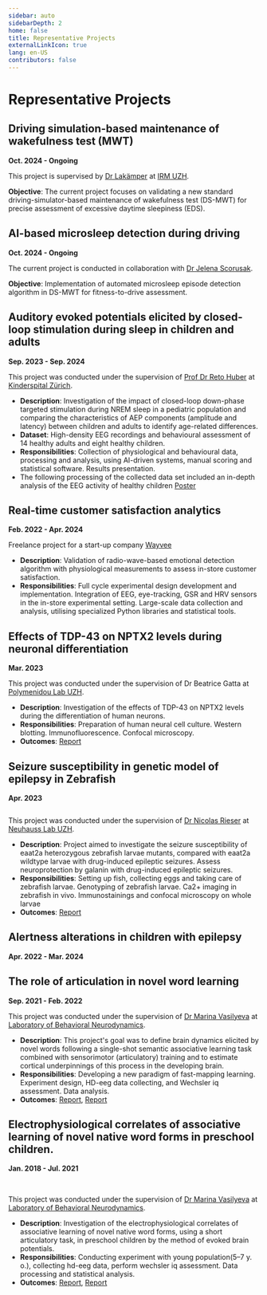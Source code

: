 ```yaml
---
sidebar: auto
sidebarDepth: 2
home: false
title: Representative Projects
externalLinkIcon: true
lang: en-US
contributors: false
---
```


# Representative Projects

## Driving simulation-based maintenance of wakefulness test (MWT)

**Oct. 2024 - Ongoing**

<ProjectDetail image="/projects/DS.gif" hideBorder=true>
</ProjectDetail>

This project is supervised by [Dr Lakämper](https://orcid.org/0000-0002-7393-7705) at [IRM UZH](https://www.irm.uzh.ch/de.html). 

 <!-- - **Description**: This project focuses on the investigation into facilitating the locomotion policies training process by integrating simulation, visualization, and analysis in a single tool. -->
 <!-- - **Main Work**: Conduct in-depth research on the Dynamics Explorer system and other relevant visualization techniques. Integrate state-of-the-art quadrupedal locomotion learning algorithms, leveraging platforms such as Isaac Gym and RaiSim for simulation and experimentation. -->

**Objective**: The current project focuses on validating a new standard driving-simulator-based maintenance of wakefulness test (DS-MWT) for precise assessment of excessive daytime sleepiness (EDS). 

<!-- **Contributions**:
- Algorithm Research & Integration: Researched and implemented state-of-the-art locomotion learning algorithms. This step included reviewing the latest methodologies, identifying best practices, and customizing them for quadrupedal robots.
- Simulation Platform: Employed RaiSim, a physics engine, to simulate different locomotion learning scenarios and experiment with algorithm effectiveness, creating a controlled environment for testing.
- Visualization Website: Developed a web-based visualization platform to interpret the outcomes of different learning strategies, helping researchers analyze the learning behaviour and adjust strategies accordingly. -->

## AI-based microsleep detection during driving 

**Oct. 2024 - Ongoing**

<ProjectDetail image="/projects/MSE.PNG" hideBorder=true>
</ProjectDetail>

The current project is conducted in collaboration with [Dr Jelena Scorusak](https://www.linkedin.com/in/jelena-skorucak-848a9051/).

**Objective**: Implementation of automated microsleep episode detection algorithm in DS-MWT for fitness-to-drive assessment. 


## Auditory evoked potentials elicited by closed-loop stimulation during sleep in children and adults

**Sep. 2023 - Sep. 2024**

<ProjectDetail image="/projects/AEP_ch_ad.png" hideBorder=true>
</ProjectDetail>


This project was conducted under the supervision of [Prof Dr Reto Huber](https://www.researchgate.net/profile/Reto-Huber) at [Kinderspital Zürich](https://www.kispi.uzh.ch/kinderspital/interdisziplinaeres-zentrum-fuer-schlafmedizin).

- **Description**: Investigation of the impact of closed-loop down-phase targeted stimulation during NREM sleep in a pediatric population and comparing  the characteristics of AEP components (amplitude and latency) between children and adults to identify age-related differences.
- **Dataset**: High-density EEG recordings and behavioural assessment of 14 healthy adults and eight healthy children.
- **Responsibilities**: Collection of physiological and behavioural data, processing and analysis, using AI-driven systems, manual scoring and statistical software. Results presentation.
- The following processing of the collected data set included an in-depth analysis of the EEG activity of healthy children [Poster](https://VeronikaGambin.github.io/projects//Poster_StimKids_ESRS_2024.pdf)

## Real-time customer satisfaction analytics

**Feb. 2022 - Apr. 2024**

<ProjectDetail image="/projects/shelf.png" hideBorder=true>
</ProjectDetail>

Freelance project for a start-up company [Wayvee](https://wayvee.com/)

- **Description**: Validation of radio-wave-based emotional detection algorithm with physiological measurements to assess in-store customer satisfaction.
- **Responsibilities**: Full cycle experimental design development and implementation. Integration of EEG, eye-tracking, GSR and HRV sensors in the in-store experimental setting. Large-scale data collection and analysis, utilising specialized Python libraries and statistical tools.

## Effects of TDP-43 on NPTX2 levels during neuronal differentiation

**Mar. 2023**

<ProjectDetail image="/projects/TDP.png" hideBorder=true>

</ProjectDetail>


This project was conducted under the supervision of Dr Beatrice Gatta at [Polymenidou Lab UZH](https://www.polymenidoulab.com/).

- **Description**: Investigation of the effects of TDP-43 on NPTX2 levels during the differentiation of human neurons.
- **Responsibilities**: Preparation of human neural cell culture. Western blotting. Immunofluorescence. Confocal microscopy.
- **Outcomes**: [Report](https://veronikagambin.github.io/projects/BIO328_report_Nr6.pdf)

## Seizure susceptibility in genetic model of epilepsy in Zebrafish

**Apr. 2023**

<div style="display: flex; gap: 10px;">
  <ProjectDetail image="/projects/zebrafish.gif" hideBorder=true></ProjectDetail>
  <ProjectDetail image="/projects/zebrafish.png" hideBorder=true></ProjectDetail>
</div>


This project was conducted under the supervision of [Dr Nicolas Rieser](https://www.linkedin.com/in/nicolas-rieser/) at [Neuhauss Lab UZH](https://www.mls.uzh.ch/en/research/neuhauss.html).

- **Description**: Project aimed to investigate the seizure susceptibility of eaat2a heterozygous zebrafish larvae mutants, compared with eaat2a wildtype larvae with drug-induced epileptic seizures. Assess neuroprotection by galanin with drug-induced epileptic seizures.
- **Responsibilities**: Setting up fish, collecting eggs and taking care of zebrafish larvae. Genotyping of zebrafish larvae. Ca2+ imaging in zebrafish in vivo. Immunostainings and confocal microscopy on whole larvae
- **Outcomes**: [Report](https://veronikagambin.github.io/projects/Report_Neuhauss_Lab.pdf)


## Alertness alterations in children with epilepsy

**Apr. 2022 - Mar. 2024**


## The role of articulation in novel word learning

**Sep. 2021 - Feb. 2022**

This project was conducted under the supervision of [Dr Marina Vasilyeva](https://loop.frontiersin.org/people/635870/overview) at [Laboratory of Behavioral Neurodynamics](https://cogneuro.spbu.ru/language/en/cogneuro-spbu-ru/).

- **Description**: This project's goal was to define brain dynamics elicited by novel words following a single-shot semantic associative learning task combined with sensorimotor (articulatory) training and
to estimate cortical underpinnings of this process in the developing brain.
- **Responsibilities**: Developing a new paradigm of fast-mapping learning. Experiment design, HD-eeg data collecting, and Wechsler iq assessment. Data analysis. 
- **Outcomes**: [Report](https://veronikagambin.github.io/projects/VolgaNeuroscience_Proceedings_2021-91-92.pdf), [Report](https://veronikagambin.github.io/projects/Night_Whites_2022-117-118.pdf)


## Electrophysiological correlates of associative learning of novel native word forms in preschool children.

**Jan. 2018 - Jul. 2021**

<ProjectDetail image="/projects/ERP.png" hideBorder=true> <ProjectDetail image="/projects/loreta.png" hideBorder=true>  
</ProjectDetail>

</ProjectDetail>

This project was conducted under the supervision of [Dr Marina Vasilyeva](https://loop.frontiersin.org/people/635870/overview) at [Laboratory of Behavioral Neurodynamics](https://cogneuro.spbu.ru/language/en/cogneuro-spbu-ru/).

- **Description**: Investigation of the electrophysiological correlates of associative learning of novel native word forms, using a short articulatory task, in preschool children by the method of evoked brain potentials.
- **Responsibilities**: Conducting experiment with young population(5–7 y. o.), collecting hd-eeg data, perform wechsler iq assessment. Data processing and statistical analysis.
- **Outcomes**: [Report](https://veronikagambin.github.io/projects/Sbornik.pdf), [Report](https://veronikagambin.github.io/projects/AnCht-2020_v6-907-908.pdf)  


